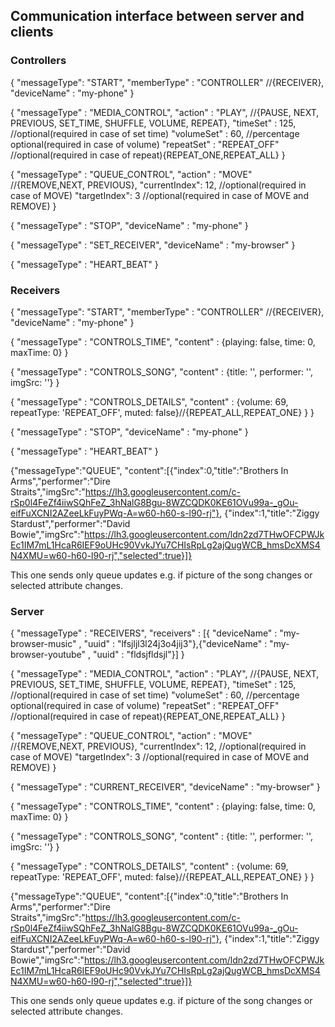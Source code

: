 ## Communication interface between server and clients

### Controllers

{
  "messageType": "START",
  "memberType" : "CONTROLLER" //{RECEIVER},
  "deviceName" : "my-phone"
}


{
  "messageType" : "MEDIA_CONTROL",
  "action" : "PLAY", //{PAUSE, NEXT, PREVIOUS, SET_TIME, SHUFFLE, VOLUME, REPEAT},
  "timeSet" : 125, //optional(required in case of set time)
  "volumeSet" : 60, //percentage optional(required in case of volume)
  "repeatSet" : "REPEAT_OFF" //optional(required in case of repeat){REPEAT_ONE,REPEAT_ALL}
}

{
  "messageType" : "QUEUE_CONTROL",
  "action" : "MOVE" //{REMOVE,NEXT, PREVIOUS},
  "currentIndex": 12, //optional(required in case of MOVE)
  "targetIndex": 3 //optional(required in case of MOVE and REMOVE)
}


{
  "messageType" : "STOP",
  "deviceName" : "my-phone"
}

{
  "messageType" : "SET_RECEIVER",
  "deviceName" : "my-browser"
}

{
  "messageType" : "HEART_BEAT"
}


### Receivers

{
  "messageType": "START",
  "memberType" : "CONTROLLER" //{RECEIVER},
  "deviceName" : "my-phone"
}

{
  "messageType" : "CONTROLS_TIME",
  "content" :  {playing: false, time: 0, maxTime: 0}
}

{
  "messageType" : "CONTROLS_SONG",
  "content" : {title: '', performer: '', imgSrc: ''}
}

{
  "messageType" : "CONTROLS_DETAILS",
  "content" : {volume: 69, repeatType: 'REPEAT_OFF', muted: false}//{REPEAT_ALL,REPEAT_ONE} }
}


{
  "messageType" : "STOP",
  "deviceName" : "my-phone"
}

{
  "messageType" : "HEART_BEAT"
}

{"messageType":"QUEUE",
"content":[{"index":0,"title":"Brothers In Arms","performer":"Dire Straits","imgSrc":"https://lh3.googleusercontent.com/c-rSp0l4FeZf4iiwSQhFeZ_3hNalG8Bgu-8WZCQDK0KE61OVu99a-_gOu-eifFuXCNI2AZeeLkFuyPWq-A=w60-h60-s-l90-rj"},
{"index":1,"title":"Ziggy Stardust","performer":"David Bowie","imgSrc":"https://lh3.googleusercontent.com/ldn2zd7THwOFCPWJkEc1IM7mL1HcaR6IEF9oUHc90VvkJYu7CHIsRpLg2ajQugWCB_hmsDcXMS4N4XMU=w60-h60-l90-rj","selected":true}]}

This one sends only queue updates e.g. if picture of the song changes or selected attribute changes.



### Server

{
  "messageType" : "RECEIVERS",
  "receivers" : [{ "deviceName" : "my-browser-music" , "uuid" :  "lfsjljl3l24j3o4jij3"},{"deviceName" : "my-browser-youtube" , "uuid" :  "fldsjfldsjl"}]
}

{
  "messageType" : "MEDIA_CONTROL",
  "action" : "PLAY", //{PAUSE, NEXT, PREVIOUS, SET_TIME, SHUFFLE, VOLUME, REPEAT},
  "timeSet" : 125, //optional(required in case of set time)
  "volumeSet" : 60, //percentage optional(required in case of volume)
  "repeatSet" : "REPEAT_OFF" //optional(required in case of repeat){REPEAT_ONE,REPEAT_ALL}
}

{
  "messageType" : "QUEUE_CONTROL",
  "action" : "MOVE" //{REMOVE,NEXT, PREVIOUS},
  "currentIndex": 12, //optional(required in case of MOVE)
  "targetIndex": 3 //optional(required in case of MOVE and REMOVE)
}

{
  "messageType" : "CURRENT_RECEIVER",
  "deviceName" : "my-browser"
}

{
  "messageType" : "CONTROLS_TIME",
  "content" :  {playing: false, time: 0, maxTime: 0}
}

{
  "messageType" : "CONTROLS_SONG",
  "content" : {title: '', performer: '', imgSrc: ''}
}

{
  "messageType" : "CONTROLS_DETAILS",
  "content" : {volume: 69, repeatType: 'REPEAT_OFF', muted: false}//{REPEAT_ALL,REPEAT_ONE} }
}


{"messageType":"QUEUE",
"content":[{"index":0,"title":"Brothers In Arms","performer":"Dire Straits","imgSrc":"https://lh3.googleusercontent.com/c-rSp0l4FeZf4iiwSQhFeZ_3hNalG8Bgu-8WZCQDK0KE61OVu99a-_gOu-eifFuXCNI2AZeeLkFuyPWq-A=w60-h60-s-l90-rj"},
{"index":1,"title":"Ziggy Stardust","performer":"David Bowie","imgSrc":"https://lh3.googleusercontent.com/ldn2zd7THwOFCPWJkEc1IM7mL1HcaR6IEF9oUHc90VvkJYu7CHIsRpLg2ajQugWCB_hmsDcXMS4N4XMU=w60-h60-l90-rj","selected":true}]}

This one sends only queue updates e.g. if picture of the song changes or selected attribute changes.